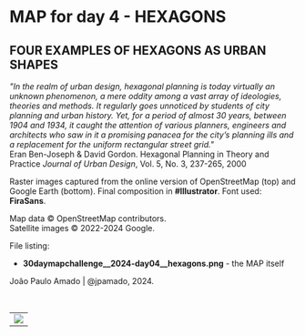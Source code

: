 <h1>MAP for day 4 - HEXAGONS</h1>
<h2>FOUR EXAMPLES OF HEXAGONS AS URBAN SHAPES</h2>
<p><i>&quot;In the realm of urban design, hexagonal planning is today virtually an unknown phenomenon, a mere oddity among a vast array of ideologies, theories and methods. It regularly goes unnoticed by students of city planning and urban history. Yet, for a period of almost 30 years, between 1904 and 1934, it caught the attention of various planners, engineers and architects who saw in it a promising panacea for the city’s planning ills and a replacement for the uniform rectangular street grid.&quot;</i>
<br>
Eran Ben-Joseph & David Gordon. Hexagonal Planning in Theory and Practice
<i>Journal of Urban Design</i>, Vol. 5, No. 3, 237-265, 2000</p>
<p>Raster images captured from the online version of OpenStreetMap (top) and Google Earth (bottom). Final composition in <b>#Illustrator</b>. Font used: <b>FiraSans</b>.</p>
<p>Map data © OpenStreetMap contributors.<br>
Satellite images © 2022-2024 Google.</p>
<p>File listing:</p>
<ul>
  <li><b>30daymapchallenge__2024-day04__hexagons.png</b> - the MAP itself</li>
</ul>
<p>João Paulo Amado | @jpamado, 2024.</p>
<p>&nbsp;</p>
<table>
<tr>
<td style="border:thin #000">
<img src="30daymapchallenge__2024-day04__hexagons.png" width=auto>
</td>
</tr>
</table>
